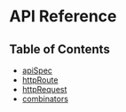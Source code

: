 # API Reference

## Table of Contents

- [apiSpec](apiSpec.md)
- [httpRoute](httpRoute.md)
- [httpRequest](httpRequest.md)
- [combinators](combinators.md)
